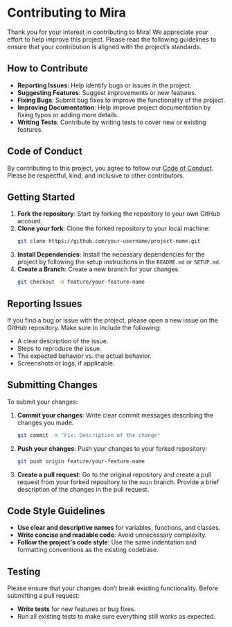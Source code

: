 # Contributing to Mira

Thank you for your interest in contributing to Mira! We appreciate your effort to help improve this project. Please read the following guidelines to ensure that your contribution is aligned with the project’s standards.

## How to Contribute
- **Reporting Issues**: Help identify bugs or issues in the project.
- **Suggesting Features**: Suggest improvements or new features.
- **Fixing Bugs**: Submit bug fixes to improve the functionality of the project.
- **Improving Documentation**: Help improve project documentation by fixing typos or adding more details.
- **Writing Tests**: Contribute by writing tests to cover new or existing features.

## Code of Conduct
By contributing to this project, you agree to follow our [Code of Conduct](CODE_OF_CONDUCT.md). Please be respectful, kind, and inclusive to other contributors.

## Getting Started
1. **Fork the repository**: Start by forking the repository to your own GitHub account.
2. **Clone your fork**: Clone the forked repository to your local machine:
   ```bash
   git clone https://github.com/your-username/project-name.git
   ```
3. **Install Dependencies**: Install the necessary dependencies for the project by following the setup instructions in the `README.md` or `SETUP.md`.
4. **Create a Branch**: Create a new branch for your changes:
   ```bash
   git checkout -b feature/your-feature-name
   ```

## Reporting Issues
If you find a bug or issue with the project, please open a new issue on the GitHub repository. Make sure to include the following:
- A clear description of the issue.
- Steps to reproduce the issue.
- The expected behavior vs. the actual behavior.
- Screenshots or logs, if applicable.

## Submitting Changes
To submit your changes:
1. **Commit your changes**: Write clear commit messages describing the changes you made.
   ```bash
   git commit -m "Fix: Description of the change"
   ```
2. **Push your changes**: Push your changes to your forked repository:
   ```bash
   git push origin feature/your-feature-name
   ```
3. **Create a pull request**: Go to the original repository and create a pull request from your forked repository to the `main` branch. Provide a brief description of the changes in the pull request.

## Code Style Guidelines
- **Use clear and descriptive names** for variables, functions, and classes.
- **Write concise and readable code**: Avoid unnecessary complexity.
- **Follow the project's code style**: Use the same indentation and formatting conventions as the existing codebase.

## Testing
Please ensure that your changes don’t break existing functionality. Before submitting a pull request:
- **Write tests** for new features or bug fixes.
- Run all existing tests to make sure everything still works as expected.



